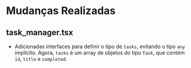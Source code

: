 # Mudanças Realizadas

## task_manager.tsx
- Adicionadas interfaces para definir o tipo de `tasks`, evitando o tipo `any` implícito. Agora, `tasks` é um array de objetos do tipo `Task`, que contém `id`, `title` e `completed`.
